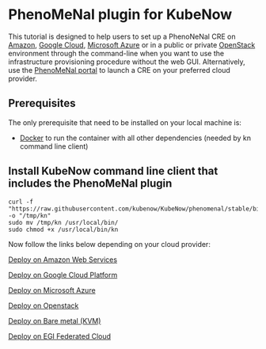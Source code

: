# PhenoMeNal plugin for KubeNow

This tutorial is designed to help users to set up a PhenoNeNal CRE on [Amazon](https://github.com/phnmnl/phenomenal-h2020/wiki/Deploy-on-Amazon-Web-Services), [Google Cloud](https://github.com/phnmnl/phenomenal-h2020/wiki/Deploy-on-Google-Cloud-Platform), [Microsoft Azure](https://github.com/phnmnl/phenomenal-h2020/wiki/Deploy-on-Microsoft-Azure) or in a public or private [OpenStack](https://github.com/phnmnl/phenomenal-h2020/wiki/Deploy--on-OpenStack) environment through the command-line when you want to use the infrastructure provisioning procedure without the web GUI. Alternatively, use the [PhenoMeNal portal](http://portal.phenomenal-h2020.eu) to launch a CRE on your preferred cloud provider.

## Prerequisites

The only prerequisite that need to be installed on your local machine is:
- [Docker](https://www.docker.com/) to run the container with all other dependencies (needed by kn command line client)

## Install KubeNow command line client that includes the PhenoMeNal plugin

    curl -f "https://raw.githubusercontent.com/kubenow/KubeNow/phenomenal/stable/bin/kn" -o "/tmp/kn"
    sudo mv /tmp/kn /usr/local/bin/
    sudo chmod +x /usr/local/bin/kn

Now follow the links below depending on your cloud provider:

[Deploy on Amazon Web Services](https://github.com/phnmnl/phenomenal-h2020/wiki/Deploy-on-Amazon-Web-Services)

[Deploy on Google Cloud Platform](https://github.com/phnmnl/phenomenal-h2020/wiki/Deploy-on-Google-Cloud-Platform)

[Deploy on Microsoft Azure](https://github.com/phnmnl/phenomenal-h2020/wiki/Deploy-on-Microsoft-Azure)

[Deploy on Openstack](https://github.com/phnmnl/phenomenal-h2020/wiki/Deploy-on-OpenStack)

[Deploy on Bare metal (KVM)](https://github.com/phnmnl/phenomenal-h2020/wiki/Deploy-on-a-local-server-(bare-metal))

[Deploy on EGI Federated Cloud](https://github.com/phnmnl/phenomenal-h2020/wiki/Deploy-on-European-Open-Science-Cloud-(EOSC))
